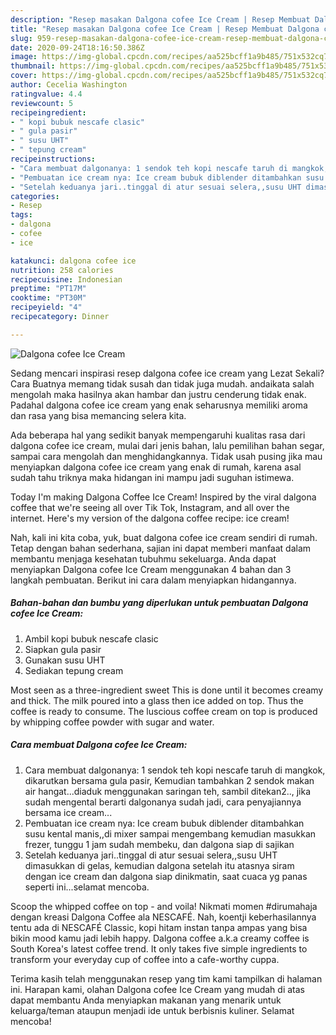 ```yaml
---
description: "Resep masakan Dalgona cofee Ice Cream | Resep Membuat Dalgona cofee Ice Cream Yang Enak dan Simpel"
title: "Resep masakan Dalgona cofee Ice Cream | Resep Membuat Dalgona cofee Ice Cream Yang Enak dan Simpel"
slug: 959-resep-masakan-dalgona-cofee-ice-cream-resep-membuat-dalgona-cofee-ice-cream-yang-enak-dan-simpel
date: 2020-09-24T18:16:50.386Z
image: https://img-global.cpcdn.com/recipes/aa525bcff1a9b485/751x532cq70/dalgona-cofee-ice-cream-foto-resep-utama.jpg
thumbnail: https://img-global.cpcdn.com/recipes/aa525bcff1a9b485/751x532cq70/dalgona-cofee-ice-cream-foto-resep-utama.jpg
cover: https://img-global.cpcdn.com/recipes/aa525bcff1a9b485/751x532cq70/dalgona-cofee-ice-cream-foto-resep-utama.jpg
author: Cecelia Washington
ratingvalue: 4.4
reviewcount: 5
recipeingredient:
- " kopi bubuk nescafe clasic"
- " gula pasir"
- " susu UHT"
- " tepung cream"
recipeinstructions:
- "Cara membuat dalgonanya: 1 sendok teh kopi nescafe taruh di mangkok, dikarutkan bersama gula pasir, Kemudian tambahkan 2 sendok makan air hangat...diaduk menggunakan saringan teh, sambil ditekan2.., jika sudah mengental berarti dalgonanya sudah jadi, cara penyajiannya bersama ice cream..."
- "Pembuatan ice cream nya: Ice cream bubuk diblender ditambahkan susu kental manis,,di mixer sampai mengembang kemudian masukkan frezer, tunggu 1 jam sudah membeku, dan dalgona siap di sajikan"
- "Setelah keduanya jari..tinggal di atur sesuai selera,,susu UHT dimasukkan di gelas, kemudian dalgona setelah itu atasnya siram dengan ice cream dan dalgona siap dinikmatin, saat cuaca yg panas seperti ini...selamat mencoba."
categories:
- Resep
tags:
- dalgona
- cofee
- ice

katakunci: dalgona cofee ice 
nutrition: 258 calories
recipecuisine: Indonesian
preptime: "PT17M"
cooktime: "PT30M"
recipeyield: "4"
recipecategory: Dinner

---
```



![Dalgona cofee Ice Cream](https://img-global.cpcdn.com/recipes/aa525bcff1a9b485/751x532cq70/dalgona-cofee-ice-cream-foto-resep-utama.jpg)

Sedang mencari inspirasi resep dalgona cofee ice cream yang Lezat Sekali? Cara Buatnya memang tidak susah dan tidak juga mudah. andaikata salah mengolah maka hasilnya akan hambar dan justru cenderung tidak enak. Padahal dalgona cofee ice cream yang enak seharusnya memiliki aroma dan rasa yang bisa memancing selera kita.

Ada beberapa hal yang sedikit banyak mempengaruhi kualitas rasa dari dalgona cofee ice cream, mulai dari jenis bahan, lalu pemilihan bahan segar, sampai cara mengolah dan menghidangkannya. Tidak usah pusing jika mau menyiapkan dalgona cofee ice cream yang enak di rumah, karena asal sudah tahu triknya maka hidangan ini mampu jadi suguhan istimewa.

Today I&#39;m making Dalgona Coffee Ice Cream! Inspired by the viral dalgona coffee that we&#39;re seeing all over Tik Tok, Instagram, and all over the internet. Here&#39;s my version of the dalgona coffee recipe: ice cream!


Nah, kali ini kita coba, yuk, buat dalgona cofee ice cream sendiri di rumah. Tetap dengan bahan sederhana, sajian ini dapat memberi manfaat dalam membantu menjaga kesehatan tubuhmu sekeluarga. Anda dapat menyiapkan Dalgona cofee Ice Cream menggunakan 4 bahan dan 3 langkah pembuatan. Berikut ini cara dalam menyiapkan hidangannya.

<!--inarticleads1-->

##### Bahan-bahan dan bumbu yang diperlukan untuk pembuatan Dalgona cofee Ice Cream:

1. Ambil  kopi bubuk nescafe clasic
1. Siapkan  gula pasir
1. Gunakan  susu UHT
1. Sediakan  tepung cream


Most seen as a three-ingredient sweet This is done until it becomes creamy and thick. The milk poured into a glass then ice added on top. Thus the coffee is ready to consume. The luscious coffee cream on top is produced by whipping coffee powder with sugar and water. 

<!--inarticleads2-->

##### Cara membuat Dalgona cofee Ice Cream:

1. Cara membuat dalgonanya: 1 sendok teh kopi nescafe taruh di mangkok, dikarutkan bersama gula pasir, Kemudian tambahkan 2 sendok makan air hangat...diaduk menggunakan saringan teh, sambil ditekan2.., jika sudah mengental berarti dalgonanya sudah jadi, cara penyajiannya bersama ice cream...
1. Pembuatan ice cream nya: Ice cream bubuk diblender ditambahkan susu kental manis,,di mixer sampai mengembang kemudian masukkan frezer, tunggu 1 jam sudah membeku, dan dalgona siap di sajikan
1. Setelah keduanya jari..tinggal di atur sesuai selera,,susu UHT dimasukkan di gelas, kemudian dalgona setelah itu atasnya siram dengan ice cream dan dalgona siap dinikmatin, saat cuaca yg panas seperti ini...selamat mencoba.


Scoop the whipped coffee on top - and voila! Nikmati momen #dirumahaja dengan kreasi Dalgona Coffee ala NESCAFÉ. Nah, koentji keberhasilannya tentu ada di NESCAFÉ Classic, kopi hitam instan tanpa ampas yang bisa bikin mood kamu jadi lebih happy. Dalgona coffee a.k.a creamy coffee is South Korea&#39;s latest coffee trend. It only takes five simple ingredients to transform your everyday cup of coffee into a cafe-worthy cuppa. 

Terima kasih telah menggunakan resep yang tim kami tampilkan di halaman ini. Harapan kami, olahan Dalgona cofee Ice Cream yang mudah di atas dapat membantu Anda menyiapkan makanan yang menarik untuk keluarga/teman ataupun menjadi ide untuk berbisnis kuliner. Selamat mencoba!
